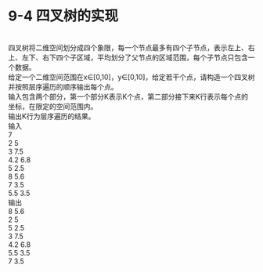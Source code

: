 # 9-4 四叉树的实现

<br>四叉树将二维空间划分成四个象限，每一个节点最多有四个子节点，表示左上、右上、左下、右下四个子区域，平均划分了父节点的区域范围，每个子节点只包含一个数据。
<br>给定一个二维空间范围在x∈[0,10]，y∈[0,10]，给定若干个点，请构造一个四叉树并按照层序遍历的顺序输出每个点。
<br>输入包含两个部分，第一个部分K表示K个点，第二部分接下来K行表示每个点的坐标，在限定的空间范围内。
<br>输出K行为层序遍历的结果。
<br>输入
<br>7 
<br>2 5 
<br>3 7.5 
<br>4.2 6.8 
<br>5 2.5 
<br>8 5.6 
<br>7 3.5 
<br>5.5 3.5 
<br>输出
<br>8 5.6
<br>2 5
<br>5 2.5
<br>3 7.5
<br>4.2 6.8
<br>5.5 3.5
<br>7 3.5